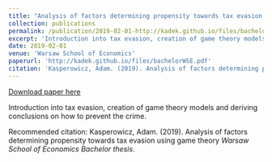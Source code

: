 ```yaml
---
title: "Analysis of factors determining propensity towards tax evasion using game theory"
collection: publications
permalink: /publication/2019-02-01-http://kadek.github.io/files/bachelorWSE.pdf
excerpt: 'Introduction into tax evasion, creation of game theory models and deriving conclusions on how to prevent the crime.'
date: 2019-02-01
venue: 'Warsaw School of Economics'
paperurl: 'http://kadek.github.io/files/bachelorWSE.pdf'
citation: 'Kasperowicz, Adam. (2019). Analysis of factors determining propensity towards tax evasion using game theory <i>Warsaw School of Economics Bachelor thesis</i>.'
---
```


<a href='http://kadek.github.io/files/bachelorWSE.pdf'>Download paper here</a>

Introduction into tax evasion, creation of game theory models and deriving conclusions on how to prevent the crime.

Recommended citation: Kasperowicz, Adam. (2019). Analysis of factors determining propensity towards tax evasion using game theory <i>Warsaw School of Economics Bachelor thesis</i>.